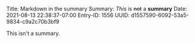 Title: Markdown in the summary
Summary: *This* is ~~not~~ a **summary**
Date: 2021-08-13 22:38:37-07:00
Entry-ID: 1556
UUID: d1557590-6092-53a5-9834-c9a2c70b3bf9

This isn't a summary.
